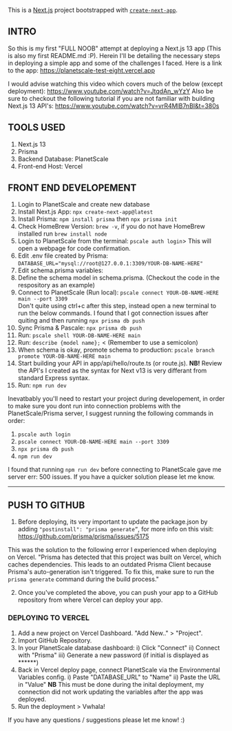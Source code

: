 This is a [Next.js](https://nextjs.org/) project bootstrapped with [`create-next-app`](https://github.com/vercel/next.js/tree/canary/packages/create-next-app).

## INTRO

So this is my first "FULL NOOB" attempt at deploying a Next.js 13 app (This is also my first README.md :P). Herein I'll be detailing the necessary steps in deploying a simple app and some of the challenges I faced. Here is a link to the app: https://planetscale-test-eight.vercel.app

I would advise watching this video which covers much of the below (except deployment): https://www.youtube.com/watch?v=JtqdAn_wYzY
Also be sure to checkout the following tutorial if you are not familiar with building Next.js 13 API's: https://www.youtube.com/watch?v=vrR4MlB7nBI&t=380s

## TOOLS USED
  1) Next.js 13
  2) Prisma
  3) Backend Database: PlanetScale
  3) Front-end Host: Vercel

## FRONT END DEVELOPEMENT

  1)  Login to PlanetScale and create new database
  2)  Install Next.js App: `npx create-next-app@latest`
  3)  Install Prisma: `npm install prisma` then `npx prisma init`
  4)  Check HomeBrew Version: `brew -v`, if you do not have HomeBrew installed run `brew install node`
  5)  Login to PlanetScale from the terminal: `pscale auth login`> This will open a webpage for code confirmation.
  6)  Edit .env file created by Prisma: `DATABASE_URL="mysql://root@127.0.0.1:3309/YOUR-DB-NAME-HERE"`
  7)  Edit schema.prisma variables:   
  8)  Define the schema model in schema.prisma. (Checkout the code in the respository as an example)
  9)  Connect to PlanetScale (Run local): `pscale connect YOUR-DB-NAME-HERE main --port 3309`  
      Don't quite using ctrl+c after this step, instead open a new terminal to run the below commands. I found that I got connection       issues after quiting and then running `npx prisma db push`
  11)   Sync Prisma & Pascale: `npx prisma db push`
  12)   Run: `pscale shell YOUR-DB-NAME-HERE main`
  13)   Run: `describe {model name};` < (Remember to use a semicolon)
  14)   When schema is okay, promote schema to production: `pscale branch promote YOUR-DB-NAME-HERE main`
  15)   Start building your API in app/api/hello/route.ts (or route.js). 
        **NB!** Review the API's I created as the syntax for Next v13 is very differant from standard Express syntax. 
  16) Run: `npm run dev`
 
Inevatbably you'll need to restart your project during developement, in order to make sure you dont run into connection problems with the PlanetScale/Prisma server, I suggest running the following commands in order:
  1) `pscale auth login`
  2) `pscale connect YOUR-DB-NAME-HERE main --port 3309`
  3) `npx prisma db push`
  4) `npm run dev`

I found that running `npm run dev` before connecting to PlanetScale gave me server err: 500 issues. If you have a quicker solution please let me know.

---
## PUSH TO GITHUB

  1)  Before deploying, its very important to update the package.json by adding `"postinstall": "prisma generate”`, for more info on       this visit: https://github.com/prisma/prisma/issues/5175

This was the solution to the following error I experienced when deploying on Vercel. "Prisma has detected that this project was built on Vercel, which caches dependencies. This leads to an outdated Prisma Client because Prisma's auto-generation isn't triggered. To fix this, make sure to run the `prisma generate` command during the build process."

  2)  Once you've completed the above, you can push your app to a GitHub repository from where Vercel can deploy your app.

### DEPLOYING TO VERCEL

  1)  Add a new project on Vercel Dashboard. "Add New.." > "Project".
  2)  Import GitHub Repository.
  3)  In your PlanetScale database dashboard:
   i)   Click "Connect"
   ii)  Connect with "Prisma"
   iii) Generate a new password (if initial is displayed as ******)
  4)  Back in Vercel deploy page, connect PlanetScale via the Environmental Variables config.
    i)  Paste "DATABASE_URL" to "Name"
    ii) Paste the URL in "Value"
    **NB** This must be done during the inital deployment, my connection did not work updating the variables after the app was deployed.
  5) Run the deployment > Vwhala!
    
If you have any questions / suggestions please let me know! :)
